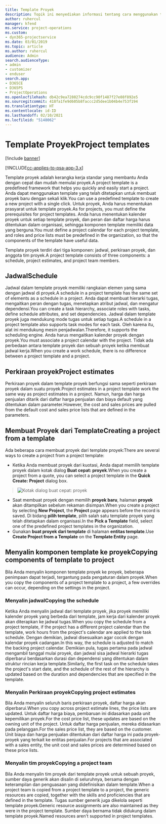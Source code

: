 ```yaml
---
title: Template Proyek
description: Topik ini menyediakan informasi tentang cara menggunakan template proyek untuk konfigurasi proyek cepat.
author: ruhercul
manager: kfend
ms.service: project-operations
ms.custom:
- dyn365-projectservice
ms.date: 03/01/2019
ms.topic: article
ms.author: ruhercul
audience: Admin
search.audienceType:
- admin
- customizer
- enduser
search.app:
- D365CE
- D365PS
- ProjectOperations
ms.openlocfilehash: db42c9ea7280274cdc9cc90f1487f27e08f892e5
ms.sourcegitcommit: 418fa1fe9d605b8faccc2d5dee1b04b4e753f194
ms.translationtype: HT
ms.contentlocale: id-ID
ms.lasthandoff: 02/10/2021
ms.locfileid: "5148062"
---
```

# <a name="project-templates"></a><span data-ttu-id="8ffa9-103">Template Proyek</span><span class="sxs-lookup"><span data-stu-id="8ffa9-103">Project templates</span></span> 

[!include [banner](../includes/psa-now-project-operations.md)]

[!INCLUDE[cc-applies-to-psa-app-3.x](../includes/cc-applies-to-psa-app-3x.md)]

<span data-ttu-id="8ffa9-104">Template proyek adalah kerangka kerja standar yang membantu Anda dengan cepat dan mudah memulai proyek.</span><span class="sxs-lookup"><span data-stu-id="8ffa9-104">A project template is a predefined framework that helps you quickly and easily start a project.</span></span> <span data-ttu-id="8ffa9-105">Anda dapat menggunakan template yang telah ditetapkan untuk membuat proyek baru dengan sekali klik.</span><span class="sxs-lookup"><span data-stu-id="8ffa9-105">You can use a predefined template to create a new project with a single click.</span></span> <span data-ttu-id="8ffa9-106">Untuk proyek, Anda harus menentukan prasyarat untuk template proyek.</span><span class="sxs-lookup"><span data-stu-id="8ffa9-106">As for projects, you must define the prerequisites for project templates.</span></span> <span data-ttu-id="8ffa9-107">Anda harus menentukan kalender proyek untuk setiap template proyek, dan peran dan daftar harga harus ditentukan dalam organisasi, sehingga komponen template memiliki data yang berguna.</span><span class="sxs-lookup"><span data-stu-id="8ffa9-107">You must define a project calendar for each project template, and roles and price lists must be predefined in the organization, so that the components of the template have useful data.</span></span>

<span data-ttu-id="8ffa9-108">Template proyek terdiri dari tiga komponen: jadwal, perkiraan proyek, dan anggota tim proyek.</span><span class="sxs-lookup"><span data-stu-id="8ffa9-108">A project template consists of three components: a schedule, project estimates, and project team members.</span></span>

## <a name="schedule"></a><span data-ttu-id="8ffa9-109">Jadwal</span><span class="sxs-lookup"><span data-stu-id="8ffa9-109">Schedule</span></span>

<span data-ttu-id="8ffa9-110">Jadwal dalam template proyek memiliki rangkaian elemen yang sama dengan jadwal di proyek.</span><span class="sxs-lookup"><span data-stu-id="8ffa9-110">A schedule in a project template has the same set of elements as a schedule in a project.</span></span> <span data-ttu-id="8ffa9-111">Anda dapat membuat hierarki tugas, mengaitkan peran dengan tugas, menetapkan atribut jadwal, dan mengatur dependensi.</span><span class="sxs-lookup"><span data-stu-id="8ffa9-111">You can create a task hierarchy, associate roles with tasks, define schedule attributes, and set dependencies.</span></span> <span data-ttu-id="8ffa9-112">Jadwal dalam template proyek juga mendukung mode tugas untuk setiap tugas.</span><span class="sxs-lookup"><span data-stu-id="8ffa9-112">A schedule in a project template also supports task modes for each task.</span></span> <span data-ttu-id="8ffa9-113">Oleh karena itu, alat ini mendukung mesin penjadwalan.</span><span class="sxs-lookup"><span data-stu-id="8ffa9-113">Therefore, it supports the scheduling engine.</span></span> <span data-ttu-id="8ffa9-114">Anda harus mengaitkan kalender proyek dengan proyek.</span><span class="sxs-lookup"><span data-stu-id="8ffa9-114">You must associate a project calendar with the project.</span></span> <span data-ttu-id="8ffa9-115">Tidak ada perbedaan antara template proyek dan sebuah proyek ketika membuat jadwal kerja.</span><span class="sxs-lookup"><span data-stu-id="8ffa9-115">When you create a work schedule, there is no difference between a project template and a project.</span></span>

## <a name="project-estimates"></a><span data-ttu-id="8ffa9-116">Perkiraan proyek</span><span class="sxs-lookup"><span data-stu-id="8ffa9-116">Project estimates</span></span>

<span data-ttu-id="8ffa9-117">Perkiraan proyek dalam template proyek berfungsi sama seperti perkiraan proyek dalam suatu proyek.</span><span class="sxs-lookup"><span data-stu-id="8ffa9-117">Project estimates in a project template work the same way as project estimates in a project.</span></span> <span data-ttu-id="8ffa9-118">Namun, harga dan harga penjualan ditarik dari daftar harga penjualan dan biaya default yang ditentukan dalam parameter.</span><span class="sxs-lookup"><span data-stu-id="8ffa9-118">However, the cost and sales prices are pulled from the default cost and sales price lists that are defined in the parameters.</span></span>

## <a name="creating-a-project-from-a-template"></a><span data-ttu-id="8ffa9-119">Membuat Proyek dari Template</span><span class="sxs-lookup"><span data-stu-id="8ffa9-119">Creating a project from a template</span></span>
 
<span data-ttu-id="8ffa9-120">Ada beberapa cara membuat proyek dari template proyek:</span><span class="sxs-lookup"><span data-stu-id="8ffa9-120">There are several ways to create a project from a project template:</span></span>

- <span data-ttu-id="8ffa9-121">Ketika Anda membuat proyek dari kuotasi, Anda dapat memilih template proyek dalam kotak dialog **Buat cepat: proyek**.</span><span class="sxs-lookup"><span data-stu-id="8ffa9-121">When you create a project from a quote, you can select a project template in the **Quick Create: Project** dialog box.</span></span>

> ![Kotak dialog buat cepat: proyek](media/project-11.png)

- <span data-ttu-id="8ffa9-123">Saat membuat proyek dengan memilih **proyek baru**, halaman **proyek** akan ditampilkan sebelum rekaman disimpan.</span><span class="sxs-lookup"><span data-stu-id="8ffa9-123">When you create a project by selecting **New Project**, the **Project** page appears before the record is saved.</span></span> <span data-ttu-id="8ffa9-124">Di bidang **pilih template**, pilih salah satu template proyek yang telah ditetapkan dalam organisasi.</span><span class="sxs-lookup"><span data-stu-id="8ffa9-124">In the **Pick a Template** field, select one of the predefined project templates in the organization.</span></span>
- <span data-ttu-id="8ffa9-125">Gunakan **buat proyek dari template** di halaman **entitas template**.</span><span class="sxs-lookup"><span data-stu-id="8ffa9-125">Use **Create Project from a Template** on the **Template Entity** page.</span></span>

## <a name="copying-components-of-template-to-project"></a><span data-ttu-id="8ffa9-126">Menyalin komponen template ke proyek</span><span class="sxs-lookup"><span data-stu-id="8ffa9-126">Copying components of template to project</span></span>

<span data-ttu-id="8ffa9-127">Bila Anda menyalin komponen template proyek ke proyek, beberapa penimpaan dapat terjadi, tergantung pada pengaturan dalam proyek.</span><span class="sxs-lookup"><span data-stu-id="8ffa9-127">When you copy the components of a project template to a project, a few overrides can occur, depending on the settings in the project.</span></span>

### <a name="copying-the-schedule"></a><span data-ttu-id="8ffa9-128">Menyalin jadwal</span><span class="sxs-lookup"><span data-stu-id="8ffa9-128">Copying the schedule</span></span>

<span data-ttu-id="8ffa9-129">Ketika Anda menyalin jadwal dari template proyek, jika proyek memiliki kalender proyek yang berbeda dari template, jam kerja dari kalender proyek akan diterapkan ke jadwal tugas.</span><span class="sxs-lookup"><span data-stu-id="8ffa9-129">When you copy the schedule from a project template, if the project has a different project calendar than the template, work hours from the project's calendar are applied to the task schedule.</span></span> <span data-ttu-id="8ffa9-130">Dengan demikian, jadwal disesuaikan agar cocok dengan kalendar proyek cadangan.</span><span class="sxs-lookup"><span data-stu-id="8ffa9-130">In this way, the schedule is adjusted to match the backing project calendar.</span></span> <span data-ttu-id="8ffa9-131">Demikian pula, tugas pertama pada jadwal mengambil tanggal mulai proyek, dan jadwal sisa jadwal hierarki tugas diperbarui berdasarkan durasi dan dependensi yang ditentukan dalam struktur rincian kerja template.</span><span class="sxs-lookup"><span data-stu-id="8ffa9-131">Similarly, the first task on the schedule takes the project's start date, and the schedule of the rest of the hierarchy is updated based on the duration and dependencies that are specified in the template.</span></span> 

### <a name="copying-project-estimates"></a><span data-ttu-id="8ffa9-132">Menyalin Perkiraan proyek</span><span class="sxs-lookup"><span data-stu-id="8ffa9-132">Copying project estimates</span></span> 

<span data-ttu-id="8ffa9-133">Bila Anda menyalin seluruh baris perkiraan proyek, daftar harga akan diperbarui.</span><span class="sxs-lookup"><span data-stu-id="8ffa9-133">When you copy across project estimate lines, the price lists are updated.</span></span> <span data-ttu-id="8ffa9-134">Untuk daftar harga biaya, pembaruan ini didasarkan pada unit kepemilikan proyek.</span><span class="sxs-lookup"><span data-stu-id="8ffa9-134">For the cost price list, these updates are based on the owning unit of the project.</span></span> <span data-ttu-id="8ffa9-135">Untuk daftar harga penjualan, mereka didasarkan pada pelanggan.</span><span class="sxs-lookup"><span data-stu-id="8ffa9-135">For the sales price list, they are based on the customer.</span></span> <span data-ttu-id="8ffa9-136">Unit biaya dan harga penjualan ditentukan dari daftar harga ini pada proyek-proyek yang terkait ke entitas penjualan.</span><span class="sxs-lookup"><span data-stu-id="8ffa9-136">For projects that are associated with a sales entity, the unit cost and sales prices are determined based on these price lists.</span></span>

### <a name="copying-a-project-team"></a><span data-ttu-id="8ffa9-137">Menyalin tim proyek</span><span class="sxs-lookup"><span data-stu-id="8ffa9-137">Copying a project team</span></span>

<span data-ttu-id="8ffa9-138">Bila Anda menyalin tim proyek dari template proyek untuk sebuah proyek, sumber daya generik akan disalin di seluruhnya, bersama dengan keterampilan dan penguasaan yang didefinisikan dalam template.</span><span class="sxs-lookup"><span data-stu-id="8ffa9-138">When a project team is copied from a project template to a project, the generic resources are copied, together with the skills and proficiencies that are defined in the template.</span></span> <span data-ttu-id="8ffa9-139">Tugas sumber generik juga dikelola seperti template proyek.</span><span class="sxs-lookup"><span data-stu-id="8ffa9-139">Generic resource assignments are also maintained as they were in the project template.</span></span> <span data-ttu-id="8ffa9-140">Sumber daya bernama tidak didukung dalam template proyek.</span><span class="sxs-lookup"><span data-stu-id="8ffa9-140">Named resources aren't supported in project templates.</span></span>
